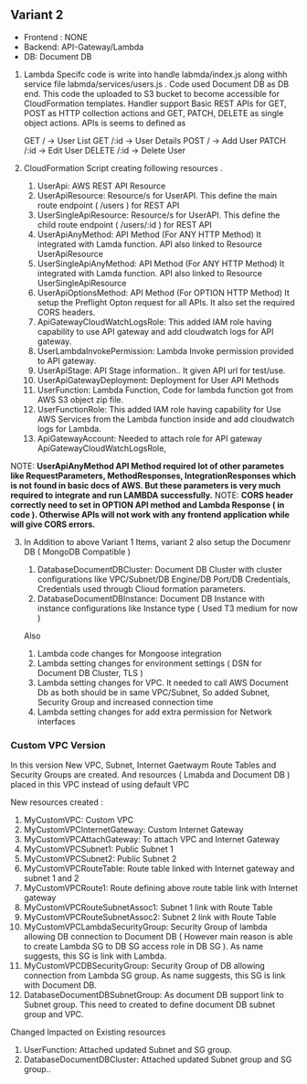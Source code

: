 
## Variant 2

- Frontend : NONE
- Backend: API-Gateway/Lambda
- DB: Document DB

1) Lambda Specifc code is write into handle labmda/index.js along withh service file labmda/services/users.js . Code used Document DB as DB end. This code the uploaded to S3 bucket to become accessible for CloudFormation templates. Handler support Basic REST APIs for GET, POST as HTTP collection actions and GET, PATCH, DELETE as single object actions.
APIs is seems to defined as

	GET /            -> User List
	GET /:id         -> User Details
	POST /           -> Add User
	PATCH /:id       -> Edit User
	DELETE /:id      -> Delete User

2) CloudFormation Script creating following resources .

	1. UserApi:  AWS REST API Resource
	2. UserApiResource:  Resource/s for UserAPI. This define the main route endpoint ( /users ) for REST API
	3. UserSingleApiResource:  Resource/s for UserAPI. This define the child route endpoint ( /users/:id ) for REST API
	4. UserApiAnyMethod:  API Method (For ANY HTTP Method) It integrated with Lamda function. API also linked to Resource UserApiResource
	5. UserSingleApiAnyMethod:  API Method (For ANY HTTP Method) It integrated with Lamda function. API also linked to Resource UserSingleApiResource
	6. UserApiOptionsMethod:  API Method (For OPTION HTTP Method) It setup the Preflight Opton request for all APIs. It also set the required CORS headers.
	7. ApiGatewayCloudWatchLogsRole:  This added IAM role having capability to use API gateway and add cloudwatch logs for API gateway.
	8. UserLambdaInvokePermission:  Lambda Invoke permission provided to API gateway.
	9. UserApiStage:  API Stage information.. It given API url for test/use.
	10. UserApiGatewayDeployment:  Deployment for User API Methods
	11. UserFunction:  Lambda Function, Code for lambda function got from AWS S3 object zip file.
	12. UserFunctionRole:   This added IAM role having capability for Use AWS Services from the Lambda function inside and add cloudwatch logs for Lambda.
	13. ApiGatewayAccount:  Needed to attach role for API gateway ApiGatewayCloudWatchLogsRole, 


NOTE:   **UserApiAnyMethod API Method required lot of other parametes like RequestParameters, MethodResponses, IntegrationResponses which is not found in basic docs of AWS. But these parameters is very much required to integrate and run LAMBDA successfully.**
NOTE: **CORS header correctly need to set in OPTION API method and Lambda Response ( in code ). Otherwise APIs will not work with any frontend application while will give CORS errors.** 


3) In Addition to above Variant 1 Items, variant 2 also setup the Documenr DB ( MongoDB Compatible )

	1. DatabaseDocumentDBCluster: Document DB Cluster with cluster configurations like VPC/Subnet/DB Engine/DB Port/DB Credentials, Credentials used througb Clioud formation parameters.
	2. DatabaseDocumentDBInstance: Document DB Instance with instance configurations like Instance type ( Used T3 medium for now )

	Also 

	1. Lambda code changes for Mongoose integration
	2. Lambda setting changes for environment settings ( DSN for Document DB Cluster, TLS )
	3. Lambda setting changes for VPC. It needed to call AWS Document Db as both should be in same VPC/Subnet, So added Subnet, Security Group and increased connection time
	4. Lambda setting changes for add extra permission for Network interfaces
	

### Custom VPC Version

In this version New VPC, Subnet, Internet Gaetwaym Route Tables  and Security Groups are created. And resources ( Lmabda and Document DB ) placed in this VPC instead of using default VPC

New resources created :

1. MyCustomVPC: Custom VPC
2. MyCustomVPCInternetGateway: Custom Internet Gateway 
3. MyCustomVPCAttachGateway: To attach VPC and Internet Gateway
4. MyCustomVPCSubnet1: Public Subnet 1 
5. MyCustomVPCSubnet2: Public Subnet 2
6. MyCustomVPCRouteTable: Route table linked with Internet gateway and subnet 1 and 2
7. MyCustomVPCRoute1: Route defining above route table link with Internet gateway 
8. MyCustomVPCRouteSubnetAssoc1: Subnet 1 link with Route Table
9. MyCustomVPCRouteSubnetAssoc2: Subnet 2 link with Route Table
10. MyCustomVPCLambdaSecurityGroup: Security Group of lambda allowing DB connection to Document DB ( However main reason is  able to create Lambda SG to DB SG access role in DB SG  ). As name suggests, this SG is link with Lambda. 
11. MyCustomVPCDBSecurityGroup: Security Group of DB allowing connection from Lambda SG group. As name suggests, this SG is link with Document DB. 
12. DatabaseDocumentDBSubnetGroup: As document DB support link to Subnet group. This need to created to define document DB subnet group and VPC.  

Changed Impacted on Existing resources

1. UserFunction:  Attached updated Subnet and SG group.
2. DatabaseDocumentDBCluster:   Attached updated Subnet group and SG group..

